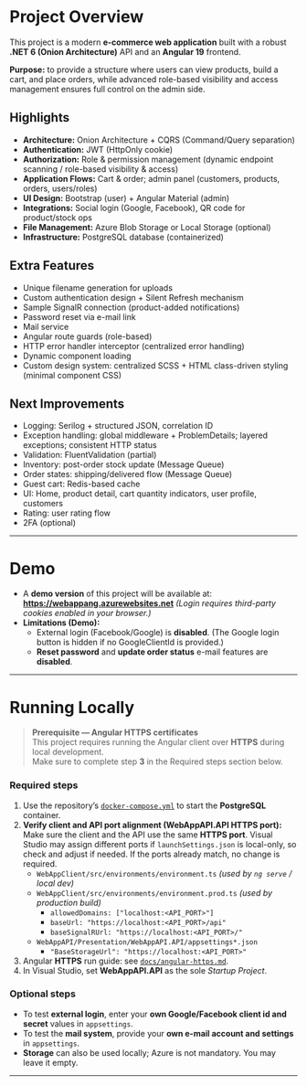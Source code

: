 # Project Overview
This project is a modern **e-commerce web application** built with a robust **.NET 6 (Onion Architecture)** API and an **Angular 19** frontend.  

**Purpose:** to provide a structure where users can view products, build a cart, and place orders, while advanced role-based visibility and access management ensures full control on the admin side.

## Highlights
- **Architecture:** Onion Architecture + CQRS (Command/Query separation)  
- **Authentication:** JWT (HttpOnly cookie)  
- **Authorization:** Role & permission management (dynamic endpoint scanning / role-based visibility & access)  
- **Application Flows:** Cart & order; admin panel (customers, products, orders, users/roles)  
- **UI Design:** Bootstrap (user) + Angular Material (admin)  
- **Integrations:** Social login (Google, Facebook), QR code for product/stock ops  
- **File Management:** Azure Blob Storage or Local Storage (optional)  
- **Infrastructure:** PostgreSQL database (containerized)

## Extra Features
- Unique filename generation for uploads  
- Custom authentication design + Silent Refresh mechanism  
- Sample SignalR connection (product-added notifications)  
- Password reset via e-mail link  
- Mail service  
- Angular route guards (role-based)  
- HTTP error handler interceptor (centralized error handling)  
- Dynamic component loading  
- Custom design system: centralized SCSS + HTML class-driven styling (minimal component CSS)

## Next Improvements
- Logging: Serilog + structured JSON, correlation ID  
- Exception handling: global middleware + ProblemDetails; layered exceptions; consistent HTTP status  
- Validation: FluentValidation (partial)  
- Inventory: post-order stock update (Message Queue)  
- Order states: shipping/delivered flow (Message Queue)  
- Guest cart: Redis-based cache  
- UI: Home, product detail, cart quantity indicators, user profile, customers  
- Rating: user rating flow  
- 2FA (optional)

---

# Demo
- A **demo version** of this project will be available at: **https://webappang.azurewebsites.net** *(Login requires third-party cookies enabled in your browser.)*
- **Limitations (Demo):**
  - External login (Facebook/Google) is **disabled**. (The Google login button is hidden if no GoogleClientId is provided.)
  - **Reset password** and **update order status** e-mail features are **disabled**.  

---

# Running Locally
> **Prerequisite — Angular HTTPS certificates**  
> This project requires running the Angular client over **HTTPS** during local development.  
> Make sure to complete step **3** in the Required steps section below.

### Required steps
1. Use the repository’s [`docker-compose.yml`](./docker-compose.yml) to start the **PostgreSQL** container.  
2. **Verify client and API port alignment (WebAppAPI.API HTTPS port):**  
   Make sure the client and the API use the same **HTTPS port**. Visual Studio may assign different ports if `launchSettings.json` is local-only, so check and adjust if needed. If the ports already match, no change is required.  
   - `WebAppClient/src/environments/environment.ts` *(used by `ng serve` / local dev)*  
   - `WebAppClient/src/environments/environment.prod.ts` *(used by production build)*  
     - `allowedDomains: ["localhost:<API_PORT>"]`  
     - `baseUrl: "https://localhost:<API_PORT>/api"`  
     - `baseSignalRUrl: "https://localhost:<API_PORT>/"`  
   - `WebAppAPI/Presentation/WebAppAPI.API/appsettings*.json`  
     - `"BaseStorageUrl": "https://localhost:<API_PORT>"`
3. Angular **HTTPS** run guide: see [`docs/angular-https.md`](docs/angular-https.md).  
4. In Visual Studio, set **WebAppAPI.API** as the sole *Startup Project*.

### Optional steps
- To test **external login**, enter your **own Google/Facebook client id and secret** values in `appsettings`.  
- To test the **mail system**, provide your **own e-mail account and settings** in `appsettings`.  
- **Storage** can also be used locally; Azure is not mandatory. You may leave it empty.


---
